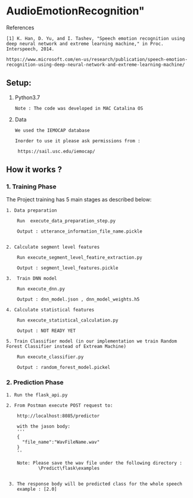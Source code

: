 # AudioEmotionRecognition" 

References

    [1] K. Han, D. Yu, and I. Tashev, "Speech emotion recognition using deep neural network and extreme learning machine," in Proc. Interspeech, 2014.

    https://www.microsoft.com/en-us/research/publication/speech-emotion-recognition-using-deep-neural-network-and-extreme-learning-machine/



## Setup:

 1. Python3.7
 
        Note : The code was developed in MAC Catalina OS
 
 2. Data 
 
        We used the IEMOCAP database 
    
        Inorder to use it please ask permissions from :
    
         https://sail.usc.edu/iemocap/
    
 
## How it works ?
 
### 1. Training Phase

 The Project training has 5 main stages as described below:

    1. Data preparation
        
        Run  execute_data_preparation_step.py
        
        Output : utterance_information_file_name.pickle
        
        
    2. Calculate segment level features
    
        Run execute_segment_level_featire_extraction.py
        
        Output : segment_level_features.pickle
        
    3.  Train DNN model
        
        Run execute_dnn.py
        
        Output : dnn_model.json , dnn_model_weights.h5
        
    4. Calculate statistical features
    
        Run execute_statistical_calculation.py
        
        Output : NOT READY YET
        
    5. Train Classifier model (in our implementation we train Random Forest Classifier instead of Extream Machine)
    
        Run execute_classifier.py
        
        Output : random_forest_model.pickel
        
             
### 2. Prediction Phase
    1. Run the flask_api.py
    
    2. From Postman execute POST request to:
    
        http://localhost:8085/predictor
        
        with the jason body:
        '''
        {
          "file_name":"WavFileName.wav"
        }
        ''
        
        Note: Please save the wav file under the following directory :
                \Predict\flask\examples
                
                
     3. The response body will be predicted class for the whole speech 
        example : [2.0]
        
                
    
        
 